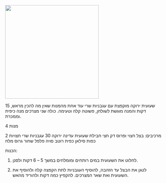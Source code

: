<img src="https://i1.wp.com/frugalhausfrau.com/wp-content/uploads/2018/09/Oven-Roasted-Green-Beans-Cherry-Tomatoes-sw.jpg?fit=1395%2C821&ssl=1" width="300" height="auto" />


שעועית ירוקה מוקפצת עם עגבניות שרי
עוד אחת מהמנות שאין מה להכין מראש, 15 דקות והמנה מוגשת לשולחן, פשוטה קלה וטעימה. כולה שני מצרכים מנה כיפית וממכרת.

4 מנות

מרכיבים:
בצל חצוי ופרוס דק
חצי חבילת שעועית עדינה ירוקה
30 עגבניות שרי חצויות
2 כפות סילאן
כפית רוטב סויה
פלפל שחור גרוס
מלח

הכנות:
 1. לחלוט את השעועית במים רותחים ומומלחים במשך 5 – 6 דקות ולסנן.

2. לטגן את הבצל עד הזהבה, להוסיף העגבניות לתת הקפצה קלה ולהוסיף את השעועית ואת שאר המצרכים. להקפיץ כמה דקות ולהוריד מהאש.
